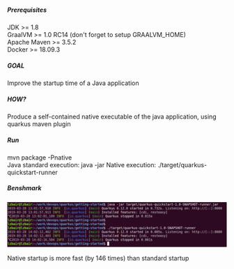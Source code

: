 ##### Prerequisites
JDK >= 1.8   
GraalVM >= 1.0 RC14 (don't forget to setup GRAALVM_HOME)  
Apache Maven >= 3.5.2  
Docker >= 18.09.3  

##### GOAL
Improve the startup time of a Java application

##### HOW?
Produce a self-contained native executable of the java application, using quarkus maven plugin

##### Run
mvn package -Pnative  
Java standard execution: java -jar 
Native execution: ./target/quarkus-quickstart-runner

##### Benshmark
![Alt text](./quarkus.png?raw=true "Standard Java Execution VS Native Execution")  

Native startup  is more fast (by 146 times) than standard startup
